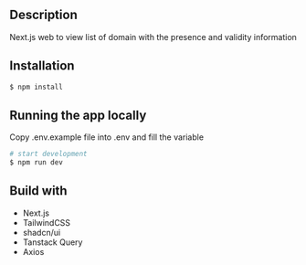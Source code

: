 ## Description

Next.js web to view list of domain with the presence and validity information

## Installation

```bash
$ npm install
```

## Running the app locally

Copy .env.example file into .env and fill the variable

```bash
# start development
$ npm run dev
```

## Build with

- Next.js
- TailwindCSS
- shadcn/ui
- Tanstack Query
- Axios
